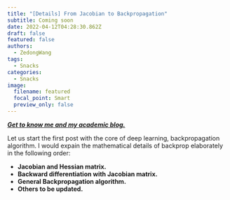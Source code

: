 ```yaml
---
title: "[Details] From Jacobian to Backpropagation"
subtitle: Coming soon
date: 2022-04-12T04:28:30.862Z
draft: false
featured: false
authors:
  - ZedongWang
tags:
  - Snacks
categories:
  - Snacks
image:
  filename: featured
  focal_point: Smart
  preview_only: false
---
```

***[Get to know me and my academic blog.](https://zedongwang.netlify.app/post/getting-started/)***

Let us start the first post with the core of deep learning, backpropagation algorithm. I would expain the mathematical details of backprop elaborately in the following order:

* **Jacobian and Hessian matrix.**
* **Backward differentiation with Jacobian matrix.**
* **General Backpropagation algorithm.**
* **Others to be updated.**